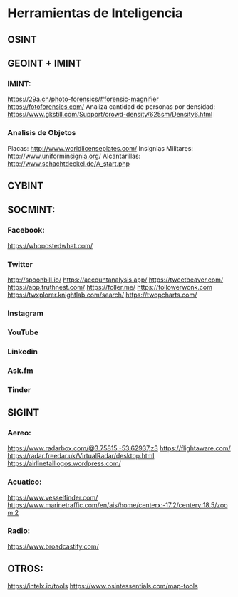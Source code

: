 # Herramientas de Inteligencia

## OSINT
## GEOINT + IMINT

### IMINT:
https://29a.ch/photo-forensics/#forensic-magnifier
https://fotoforensics.com/
Analiza cantidad de personas por densidad: https://www.gkstill.com/Support/crowd-density/625sm/Density6.html


### Analisis de Objetos
Placas: http://www.worldlicenseplates.com/
Insignias Militares: http://www.uniforminsignia.org/
Alcantarillas: http://www.schachtdeckel.de/A_start.php

## CYBINT
## SOCMINT:
### Facebook:
https://whopostedwhat.com/

### Twitter
http://spoonbill.io/
https://accountanalysis.app/
https://tweetbeaver.com/
https://app.truthnest.com/
https://foller.me/
https://followerwonk.com
https://twxplorer.knightlab.com/search/
https://twopcharts.com/

### Instagram

### YouTube
### Linkedin
### Ask.fm
### Tinder

## SIGINT
### Aereo:
https://www.radarbox.com/@3.75815,-53.62937,z3
https://flightaware.com/
https://radar.freedar.uk/VirtualRadar/desktop.html
https://airlinetaillogos.wordpress.com/

### Acuatico:
https://www.vesselfinder.com/
https://www.marinetraffic.com/en/ais/home/centerx:-17.2/centery:18.5/zoom:2

### Radio:
https://www.broadcastify.com/

## OTROS:
https://intelx.io/tools
https://www.osintessentials.com/map-tools
